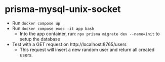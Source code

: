 # prisma-mysql-unix-socket

- Run `docker compose up`
- Run `docker compose exec -it app bash`
  - Into the app container, run: `npx prisma migrate dev --name=init` to setup the database
- Test with a GET request on http://localhost:8765/users
  - This request will insert a new random user and return all created users.

  